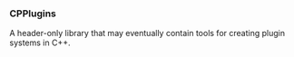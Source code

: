 ### CPPlugins

A header-only library that may eventually contain tools for creating plugin systems in C++.
